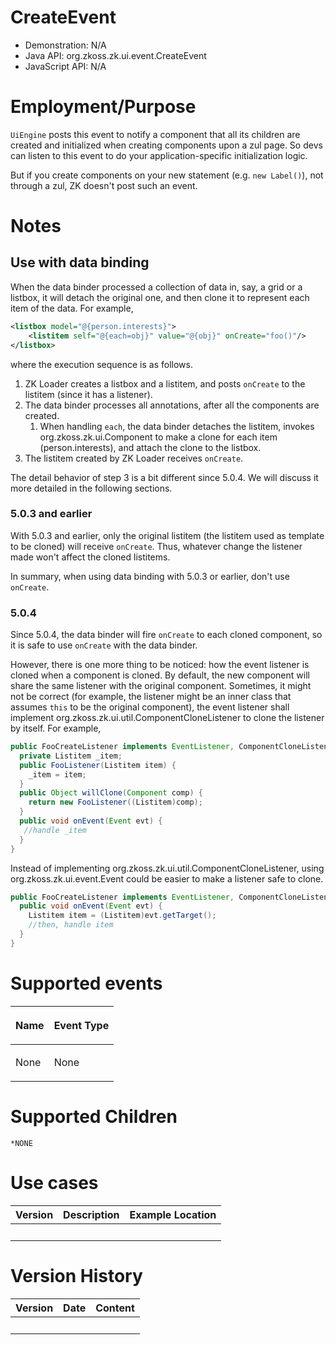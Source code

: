# CreateEvent

- Demonstration: N/A
- Java API: <javadoc>org.zkoss.zk.ui.event.CreateEvent</javadoc>
- JavaScript API: N/A

# Employment/Purpose

`UiEngine` posts this event to notify a component that all its children
are created and initialized when creating components upon a zul page. So
devs can listen to this event to do your application-specific
initialization logic.

But if you create components on your new statement (e.g. `new Label()`),
not through a zul, ZK doesn't post such an event.

# Notes

## Use with data binding

When the data binder processed a collection of data in, say, a grid or a
listbox, it will detach the original one, and then clone it to represent
each item of the data. For example,

``` xml
<listbox model="@{person.interests}">
    <listitem self="@{each=obj}" value="@{obj}" onCreate="foo()"/>
</listbox>
```

where the execution sequence is as follows.

1.  ZK Loader creates a listbox and a listitem, and posts `onCreate` to
    the listitem (since it has a listener).
2.  The data binder processes all annotations, after all the components
    are created.
    1.  When handling `each`, the data binder detaches the listitem,
        invokes
        <javadoc method="clone()">org.zkoss.zk.ui.Component</javadoc> to
        make a clone for each item (person.interests), and attach the
        clone to the listbox.
3.  The listitem created by ZK Loader receives `onCreate`.

The detail behavior of step 3 is a bit different since 5.0.4. We will
discuss it more detailed in the following sections.

### 5.0.3 and earlier

With 5.0.3 and earlier, only the original listitem (the listitem used as
template to be cloned) will receive `onCreate`. Thus, whatever change
the listener made won't affect the cloned listitems.

In summary, when using data binding with 5.0.3 or earlier, don't use
`onCreate`.

### 5.0.4

Since 5.0.4, the data binder will fire `onCreate` to each cloned
component, so it is safe to use `onCreate` with the data binder.

However, there is one more thing to be noticed: how the event listener
is cloned when a component is cloned. By default, the new component will
share the same listener with the original component. Sometimes, it might
not be correct (for example, the listener might be an inner class that
assumes `this` to be the original component), the event listener shall
implement <javadoc>org.zkoss.zk.ui.util.ComponentCloneListener</javadoc>
to clone the listener by itself. For example,

``` java
public FooCreateListener implements EventListener, ComponentCloneListener {
  private Listitem _item;
  public FooListener(Listitem item) {
    _item = item;
  }
  public Object willClone(Component comp) {
    return new FooListener((Listitem)comp);
  }
  public void onEvent(Event evt) {
   //handle _item
  }
}
```

Instead of implementing
<javadoc>org.zkoss.zk.ui.util.ComponentCloneListener</javadoc>, using
<javadoc method="getTarget()">org.zkoss.zk.ui.event.Event</javadoc>
could be easier to make a listener safe to clone.

``` java
public FooCreateListener implements EventListener, ComponentCloneListener {
  public void onEvent(Event evt) {
    Listitem item = (Listitem)evt.getTarget();
    //then, handle item
  }
}
```

# Supported events

<table>
<thead>
<tr class="header">
<th><center>
<p>Name</p>
</center></th>
<th><center>
<p>Event Type</p>
</center></th>
</tr>
</thead>
<tbody>
<tr class="odd">
<td><p>None</p></td>
<td><p>None</p></td>
</tr>
</tbody>
</table>

# Supported Children

`*NONE`

# Use cases

| Version | Description | Example Location |
|---------|-------------|------------------|
|         |             |                  |

# Version History

| Version | Date | Content |
|---------|------|---------|
|         |      |         |
